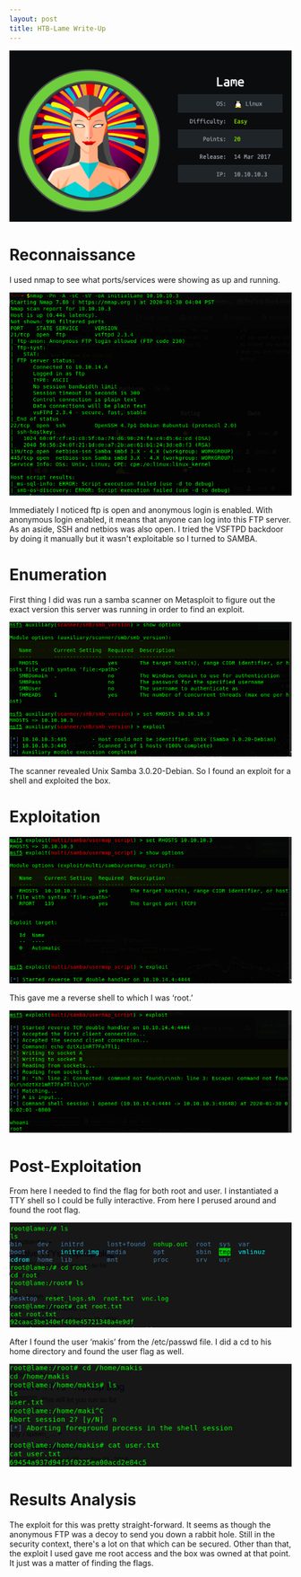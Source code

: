```yaml
---
layout: post
title: HTB-Lame Write-Up
---
```

![Lame](/images/Lame.png)    

Reconnaissance
======

I used nmap to see what ports/services were showing as up and running.

![Nmap_scan](/images/NmapLame.png)

Immediately I noticed ftp is open and anonymous login is enabled. With anonymous login enabled, it means that anyone can log into this FTP server. As an aside, SSH and netbios was also open.  I tried the VSFTPD backdoor by doing it manually but it wasn't exploitable so I turned to SAMBA.

Enumeration
======

First thing I did was run a samba scanner on Metasploit to figure out the exact version this server was running in order to find an exploit.

![MSF_Smb_scan](/images/EnumLame.png)

The scanner revealed Unix Samba 3.0.20-Debian. So I found an exploit for a shell and exploited the box.


Exploitation
======

![MSF_usermap_script](/images/ExploitationLame.png)

This gave me a reverse shell to which I was ‘root.’

![MSF_gotroot](/images/Exploitation2Lame.png)

Post-Exploitation
======

From here I needed to find the flag for both root and user. I instantiated a TTY shell so I could be fully interactive. From here I perused around and found the root flag.

![Root_flag](/images/PostExploit1Lame.png)

After I found the user ‘makis’ from the /etc/passwd file. I did a cd to his home directory and found the user flag as well.

![User_flag](/images/PostExploit2Lame.png)

Results Analysis
======

The exploit for this was pretty straight-forward. It seems as though the anonymous FTP was a decoy to send you down a rabbit hole. Still in the security context, there's a lot on that which can be secured. Other than that, the exploit I used gave me root access and the box was owned at that point. It just was a matter of finding the flags.



